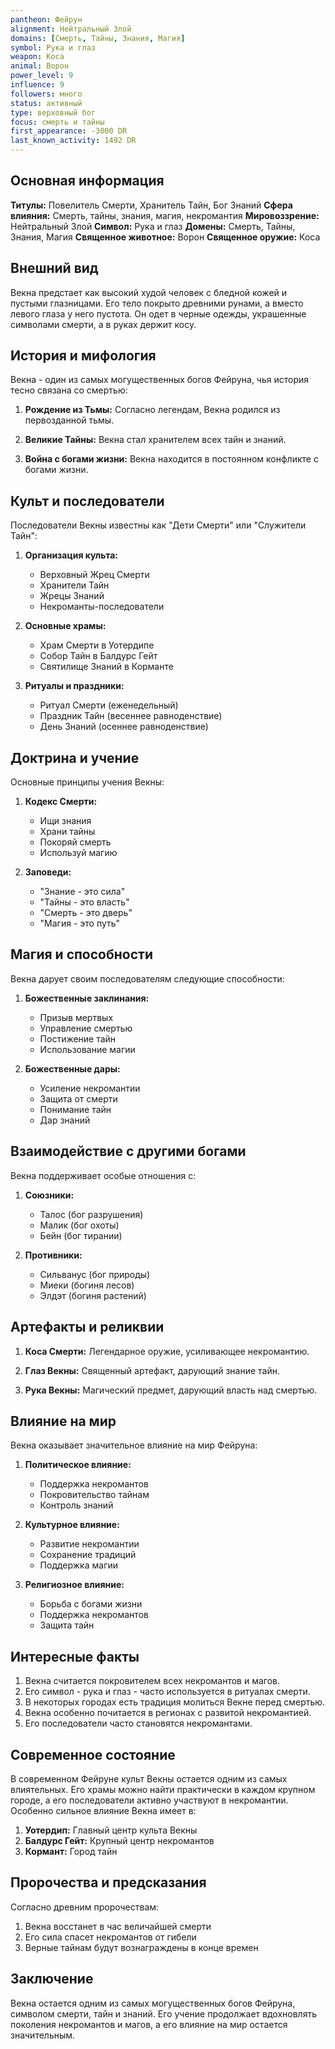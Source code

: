 ```yaml
---
pantheon: Фейрун
alignment: Нейтральный Злой
domains: [Смерть, Тайны, Знания, Магия]
symbol: Рука и глаз
weapon: Коса
animal: Ворон
power_level: 9
influence: 9
followers: много
status: активный
type: верховный бог
focus: смерть и тайны
first_appearance: -3000 DR
last_known_activity: 1492 DR
---
```


## Основная информация

**Титулы:** Повелитель Смерти, Хранитель Тайн, Бог Знаний
**Сфера влияния:** Смерть, тайны, знания, магия, некромантия
**Мировоззрение:** Нейтральный Злой
**Символ:** Рука и глаз
**Домены:** Смерть, Тайны, Знания, Магия
**Священное животное:** Ворон
**Священное оружие:** Коса

## Внешний вид

Векна предстает как высокий худой человек с бледной кожей и пустыми глазницами. Его тело покрыто древними рунами, а вместо левого глаза у него пустота. Он одет в черные одежды, украшенные символами смерти, а в руках держит косу.

## История и мифология

Векна - один из самых могущественных богов Фейруна, чья история тесно связана со смертью:

1. **Рождение из Тьмы:** Согласно легендам, Векна родился из первозданной тьмы.

2. **Великие Тайны:** Векна стал хранителем всех тайн и знаний.

3. **Война с богами жизни:** Векна находится в постоянном конфликте с богами жизни.

## Культ и последователи

Последователи Векны известны как "Дети Смерти" или "Служители Тайн":

1. **Организация культа:**

   - Верховный Жрец Смерти
   - Хранители Тайн
   - Жрецы Знаний
   - Некроманты-последователи

2. **Основные храмы:**

   - Храм Смерти в Уотердипе
   - Собор Тайн в Балдурс Гейт
   - Святилище Знаний в Корманте

3. **Ритуалы и праздники:**
   - Ритуал Смерти (еженедельный)
   - Праздник Тайн (весеннее равноденствие)
   - День Знаний (осеннее равноденствие)

## Доктрина и учение

Основные принципы учения Векны:

1. **Кодекс Смерти:**

   - Ищи знания
   - Храни тайны
   - Покоряй смерть
   - Используй магию

2. **Заповеди:**
   - "Знание - это сила"
   - "Тайны - это власть"
   - "Смерть - это дверь"
   - "Магия - это путь"

## Магия и способности

Векна дарует своим последователям следующие способности:

1. **Божественные заклинания:**

   - Призыв мертвых
   - Управление смертью
   - Постижение тайн
   - Использование магии

2. **Божественные дары:**
   - Усиление некромантии
   - Защита от смерти
   - Понимание тайн
   - Дар знаний

## Взаимодействие с другими богами

Векна поддерживает особые отношения с:

1. **Союзники:**

   - Талос (бог разрушения)
   - Малик (бог охоты)
   - Бейн (бог тирании)

2. **Противники:**
   - Сильванус (бог природы)
   - Миеки (богиня лесов)
   - Элдэт (богиня растений)

## Артефакты и реликвии

1. **Коса Смерти:** Легендарное оружие, усиливающее некромантию.

2. **Глаз Векны:** Священный артефакт, дарующий знание тайн.

3. **Рука Векны:** Магический предмет, дарующий власть над смертью.

## Влияние на мир

Векна оказывает значительное влияние на мир Фейруна:

1. **Политическое влияние:**

   - Поддержка некромантов
   - Покровительство тайнам
   - Контроль знаний

2. **Культурное влияние:**

   - Развитие некромантии
   - Сохранение традиций
   - Поддержка магии

3. **Религиозное влияние:**
   - Борьба с богами жизни
   - Поддержка некромантов
   - Защита тайн

## Интересные факты

1. Векна считается покровителем всех некромантов и магов.
2. Его символ - рука и глаз - часто используется в ритуалах смерти.
3. В некоторых городах есть традиция молиться Векне перед смертью.
4. Векна особенно почитается в регионах с развитой некромантией.
5. Его последователи часто становятся некромантами.

## Современное состояние

В современном Фейруне культ Векны остается одним из самых влиятельных. Его храмы можно найти практически в каждом крупном городе, а его последователи активно участвуют в некромантии. Особенно сильное влияние Векна имеет в:

1. **Уотердип:** Главный центр культа Векны
2. **Балдурс Гейт:** Крупный центр некромантов
3. **Кормант:** Город тайн

## Пророчества и предсказания

Согласно древним пророчествам:

1. Векна восстанет в час величайшей смерти
2. Его сила спасет некромантов от гибели
3. Верные тайнам будут вознаграждены в конце времен

## Заключение

Векна остается одним из самых могущественных богов Фейруна, символом смерти, тайн и знаний. Его учение продолжает вдохновлять поколения некромантов и магов, а его влияние на мир остается значительным.
